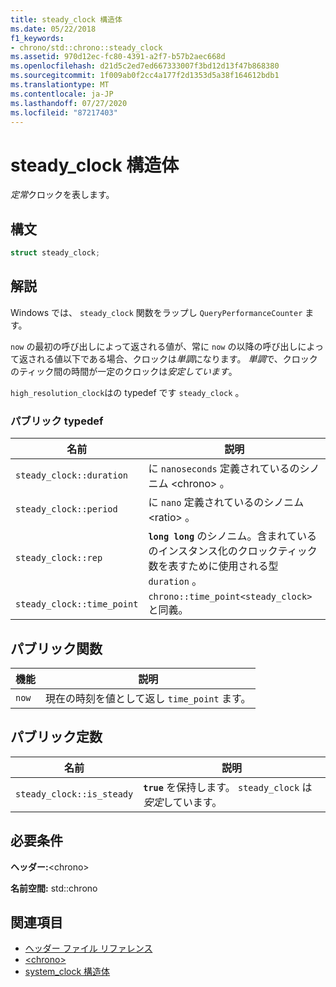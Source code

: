 ```yaml
---
title: steady_clock 構造体
ms.date: 05/22/2018
f1_keywords:
- chrono/std::chrono::steady_clock
ms.assetid: 970d12ec-fc80-4391-a2f7-b57b2aec668d
ms.openlocfilehash: d21d5c2ed7ed667333007f3bd12d13f47b868380
ms.sourcegitcommit: 1f009ab0f2cc4a177f2d1353d5a38f164612bdb1
ms.translationtype: MT
ms.contentlocale: ja-JP
ms.lasthandoff: 07/27/2020
ms.locfileid: "87217403"
---
```

# <a name="steady_clock-struct"></a>steady_clock 構造体

*定常*クロックを表します。

## <a name="syntax"></a>構文

```cpp
struct steady_clock;
```

## <a name="remarks"></a>解説

Windows では、 `steady_clock` 関数をラップし `QueryPerformanceCounter` ます。

`now` の最初の呼び出しによって返される値が、常に `now` の以降の呼び出しによって返される値以下である場合、クロックは*単調*になります。 *単調*で、クロックのティック間の時間が一定のクロックは*安定しています*。

`high_resolution_clock`はの typedef です `steady_clock` 。

### <a name="public-typedefs"></a>パブリック typedef

|名前|説明|
|----------|-----------------|
|`steady_clock::duration`|に `nanoseconds` 定義されているのシノニム \<chrono> 。|
|`steady_clock::period`|に `nano` 定義されているのシノニム \<ratio> 。|
|`steady_clock::rep`|**`long long`** のシノニム。含まれているのインスタンス化のクロックティック数を表すために使用される型 `duration` 。|
|`steady_clock::time_point`|`chrono::time_point<steady_clock>` と同義。|

## <a name="public-functions"></a>パブリック関数

|機能|説明|
|--------------|-----------------|
|`now`|現在の時刻を値として返し `time_point` ます。|

## <a name="public-constants"></a>パブリック定数

|名前|説明|
|----------|-----------------|
|`steady_clock::is_steady`|**`true`** を保持します。 `steady_clock` は*安定*しています。|

## <a name="requirements"></a>必要条件

**ヘッダー:**\<chrono>

**名前空間:** std::chrono

## <a name="see-also"></a>関連項目

- [ヘッダー ファイル リファレンス](../standard-library/cpp-standard-library-header-files.md)
- [\<chrono>](../standard-library/chrono.md)
- [system_clock 構造体](../standard-library/system-clock-structure.md)
